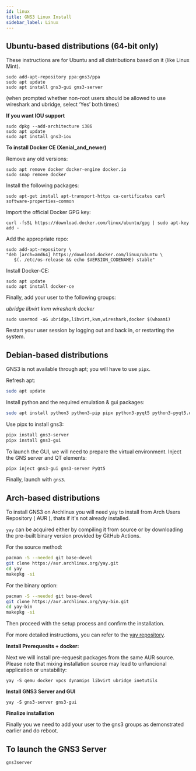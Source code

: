```yaml
---
id: linux
title: GNS3 Linux Install
sidebar_label: Linux
---
```


## Ubuntu-based distributions (64-bit only)
These instructions are for Ubuntu and all distributions based on it (like Linux Mint).

```
sudo add-apt-repository ppa:gns3/ppa
sudo apt update                                
sudo apt install gns3-gui gns3-server
```

(when prompted whether non-root users should be allowed to use wireshark and ubridge, select ‘Yes’ both times)

**If you want IOU support**

```
sudo dpkg --add-architecture i386
sudo apt update
sudo apt install gns3-iou
```

**To install Docker CE (Xenial_and_newer)**

Remove any old versions:
```
sudo apt remove docker docker-engine docker.io
sudo snap remove docker
```

Install the following packages:
```
sudo apt-get install apt-transport-https ca-certificates curl software-properties-common
```

Import the official Docker GPG key:
```
curl -fsSL https://download.docker.com/linux/ubuntu/gpg | sudo apt-key add -
```

Add the appropriate repo:
```
sudo add-apt-repository \
"deb [arch=amd64] https://download.docker.com/linux/ubuntu \
   $(. /etc/os-release && echo $VERSION_CODENAME) stable"
```

Install Docker-CE:
```
sudo apt update
sudo apt install docker-ce
```

Finally, add your user to the following groups:

*ubridge libvirt kvm wireshark docker*

```
sudo usermod -aG ubridge,libvirt,kvm,wireshark,docker $(whoami)
```

Restart your user session by logging out and back in, or restarting the system.

## Debian-based distributions

GNS3 is not available through apt; you will have to use `pipx`.

Refresh apt:
```bash
sudo apt update
```

Install python and the required emulation & gui packages:
```bash
sudo apt install python3 python3-pip pipx python3-pyqt5 python3-pyqt5.qtwebsockets python3-pyqt5.qtsvg qemu-kvm qemu-utils libvirt-clients libvirt-daemon-system virtinst dynamips software-properties-common ca-certificates curl gnupg2 
```

Use pipx to install gns3:
```bash
pipx install gns3-server
pipx install gns3-gui
```

To launch the GUI, we will need to prepare the virtual environment. Inject the GNS server and QT elements:
```bash
pipx inject gns3-gui gns3-server PyQt5
```

Finally, launch with `gns3`.

## Arch-based distributions

To install GNS3 on Archlinux you will need yay to install from Arch Users Repository ( AUR ), thats if it's not already installed.

`yay` can be acquired either by compiling it from source or by downloading the pre-built binary version provided by GitHub Actions.

For the source method:

```bash
pacman -S --needed git base-devel
git clone https://aur.archlinux.org/yay.git
cd yay
makepkg -si
```

For the binary option:

```bash
pacman -S --needed git base-devel
git clone https://aur.archlinux.org/yay-bin.git
cd yay-bin
makepkg -si
```

Then proceed with the setup process and confirm the installation.

For more detailed instructions, you can refer to the [yay repository](https://github.com/Jguer/yay).

**Install Prerequesits + docker:**

Next we will install pre-requesit packages from the same AUR source. Please note that mixing installation source may lead to unfuncional application or unstability:

```
yay -S qemu docker vpcs dynamips libvirt ubridge inetutils
```

**Install GNS3 Server and GUI** 

```
yay -S gns3-server gns3-gui 
```
**Finalize installation**

Finally you we need to add your user to the gns3 groups as demonstrated earlier and do reboot. 

## To launch the GNS3 Server
```
gns3server
```
